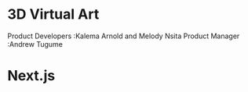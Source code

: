 # 3D Virtual Art 
Product Developers :Kalema Arnold and Melody Nsita
Product Manager :Andrew Tugume
# Next.js


